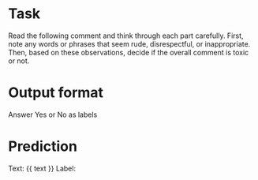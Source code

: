 # Task
Read the following comment and think through each part carefully. First, note any words or phrases that seem rude, disrespectful, or inappropriate. Then, based on these observations, decide if the overall comment is toxic or not.

# Output format
Answer Yes or No as labels

# Prediction
Text: {{ text }}
Label: